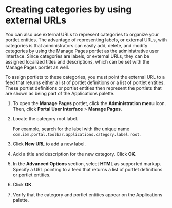 # Creating categories by using external URLs

You can also use external URLs to represent categories to organize your portlet entities. The advantage of representing labels, or external URLs, with categories is that administrators can easily add, delete, and modify categories by using the Manage Pages portlet as the administrative user interface. Since categories are labels, or external URLs, they can be assigned localized titles and descriptions, which can be set with the Manage Pages portlet as well.

To assign portlets to these categories, you must point the external URL to a feed that returns either a list of portlet definitions or a list of portlet entities. These portlet definitions or portlet entities then represent the portlets that are shown as being part of the Applications palette.

1.  To open the **Manage Pages** portlet, click the **Administration menu** icon. Then, click **Portal User Interface** \> **Manage Pages**.

2.  Locate the category root label.

    For example, search for the label with the unique name `com.ibm.portal.toolbar.applications.category.label.root`.

3.  Click **New URL** to add a new label.

4.  Add a title and description for the new category. Click **OK**.

5.  In the **Advanced Options** section, select **HTML** as supported markup. Specify a URL pointing to a feed that returns a list of portlet definitions or portlet entities.

6.  Click **OK**.

7.  Verify that the category and portlet entities appear on the Applications palette.



